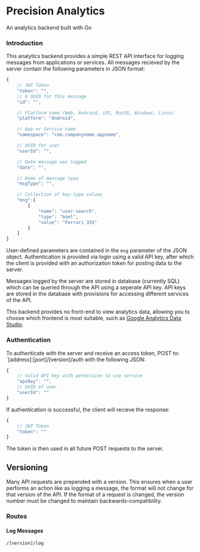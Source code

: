 # Precision Analytics

An analytics backend built with Go

### Introduction

This analytics backend provides a simple REST API interface for logging messages from applications or services. All messages recieved by the server contain the following parameters in JSON format:

```javascript
{
	// JWT Token
	"token": "",
	// A UUID for this message
	"id": "",

	// Platform name (Web, Android, iOS, MacOS, Windows, Linux)
	"platform": "Android",

	// App or Service name
	"namespace": "com.companyname.appname",

	// UUID for user
	"userId": "",

	// Date message was logged
	"date": "",

	// Name of message type
	"msgType": "",

	// Collection of key-type-values
	"msg":[
		{
			"name": "user-search",
			"type": "bool",
			"value": "Ferrari 355"
		}
	]
}
```

User-defined parameters are contained in the `msg` parameter of the JSON object. Authentication is provided via login using a valid API key, after which the client is provided with an authorization token for posting data to the server.

Messages logged by the server are stored in database (currently SQL) which can be queried through the API using a seperate API key. API keys are stored in the database with provisions for accessing different services of the API.

This backend provides no front-end to view analytics data, allowing you to choose which frontend is most suitable, such as [Google Analytics Data Studio](https://www.google.com/analytics/data-studio/).

### Authentication

To authenticate with the server and receive an access token, POST to: `[address]:[port]/[version]/auth with the following JSON:

```javascript
{
	// Valid API key with permission to use service
	"apiKey": "",
	// UUID of user
	"userId": ""
}
```

If authentication is successful, the client will recieve the response:

```javascript
{
	// JWT Token
	"token": ""
}
```

The token is then used in all future POST requests to the server.

## Versioning

Many API requests are prepended with a version. This ensures when a user performs an action like as logging a message, the format will not change for that version of the API. If the format of a request is changed, the version number must be changed to maintain backwards-compatibility.

### Routes

#### Log Messages

`/[version]/log`




